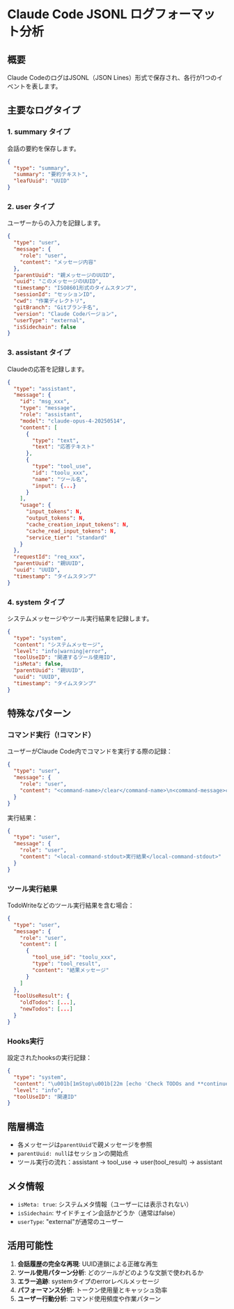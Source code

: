 # Claude Code JSONL ログフォーマット分析

## 概要
Claude CodeのログはJSONL（JSON Lines）形式で保存され、各行が1つのイベントを表します。

## 主要なログタイプ

### 1. summary タイプ
会話の要約を保存します。
```json
{
  "type": "summary",
  "summary": "要約テキスト",
  "leafUuid": "UUID"
}
```

### 2. user タイプ
ユーザーからの入力を記録します。
```json
{
  "type": "user",
  "message": {
    "role": "user",
    "content": "メッセージ内容"
  },
  "parentUuid": "親メッセージのUUID",
  "uuid": "このメッセージのUUID",
  "timestamp": "ISO8601形式のタイムスタンプ",
  "sessionId": "セッションID",
  "cwd": "作業ディレクトリ",
  "gitBranch": "Gitブランチ名",
  "version": "Claude Codeバージョン",
  "userType": "external",
  "isSidechain": false
}
```

### 3. assistant タイプ
Claudeの応答を記録します。
```json
{
  "type": "assistant",
  "message": {
    "id": "msg_xxx",
    "type": "message",
    "role": "assistant",
    "model": "claude-opus-4-20250514",
    "content": [
      {
        "type": "text",
        "text": "応答テキスト"
      },
      {
        "type": "tool_use",
        "id": "toolu_xxx",
        "name": "ツール名",
        "input": {...}
      }
    ],
    "usage": {
      "input_tokens": N,
      "output_tokens": N,
      "cache_creation_input_tokens": N,
      "cache_read_input_tokens": N,
      "service_tier": "standard"
    }
  },
  "requestId": "req_xxx",
  "parentUuid": "親UUID",
  "uuid": "UUID",
  "timestamp": "タイムスタンプ"
}
```

### 4. system タイプ
システムメッセージやツール実行結果を記録します。
```json
{
  "type": "system",
  "content": "システムメッセージ",
  "level": "info|warning|error",
  "toolUseID": "関連するツール使用ID",
  "isMeta": false,
  "parentUuid": "親UUID",
  "uuid": "UUID",
  "timestamp": "タイムスタンプ"
}
```

## 特殊なパターン

### コマンド実行（!コマンド）
ユーザーがClaude Code内でコマンドを実行する際の記録：
```json
{
  "type": "user",
  "message": {
    "role": "user",
    "content": "<command-name>/clear</command-name>\n<command-message>clear</command-message>\n<command-args></command-args>"
  }
}
```

実行結果：
```json
{
  "type": "user",
  "message": {
    "role": "user",
    "content": "<local-command-stdout>実行結果</local-command-stdout>"
  }
}
```

### ツール実行結果
TodoWriteなどのツール実行結果を含む場合：
```json
{
  "type": "user",
  "message": {
    "role": "user",
    "content": [
      {
        "tool_use_id": "toolu_xxx",
        "type": "tool_result",
        "content": "結果メッセージ"
      }
    ]
  },
  "toolUseResult": {
    "oldTodos": [...],
    "newTodos": [...]
  }
}
```

### Hooks実行
設定されたhooksの実行記録：
```json
{
  "type": "system",
  "content": "\u001b[1mStop\u001b[22m [echo 'Check TODOs and **continue working** on any uncompleted tasks.'] completed successfully: Check TODOs and **continue working** on any uncompleted tasks.",
  "level": "info",
  "toolUseID": "関連ID"
}
```

## 階層構造
- 各メッセージは`parentUuid`で親メッセージを参照
- `parentUuid: null`はセッションの開始点
- ツール実行の流れ：assistant → tool_use → user(tool_result) → assistant

## メタ情報
- `isMeta: true`: システムメタ情報（ユーザーには表示されない）
- `isSidechain`: サイドチェイン会話かどうか（通常はfalse）
- `userType`: "external"が通常のユーザー

## 活用可能性
1. **会話履歴の完全な再現**: UUID連鎖による正確な再生
2. **ツール使用パターン分析**: どのツールがどのような文脈で使われるか
3. **エラー追跡**: systemタイプのerrorレベルメッセージ
4. **パフォーマンス分析**: トークン使用量とキャッシュ効率
5. **ユーザー行動分析**: コマンド使用頻度や作業パターン